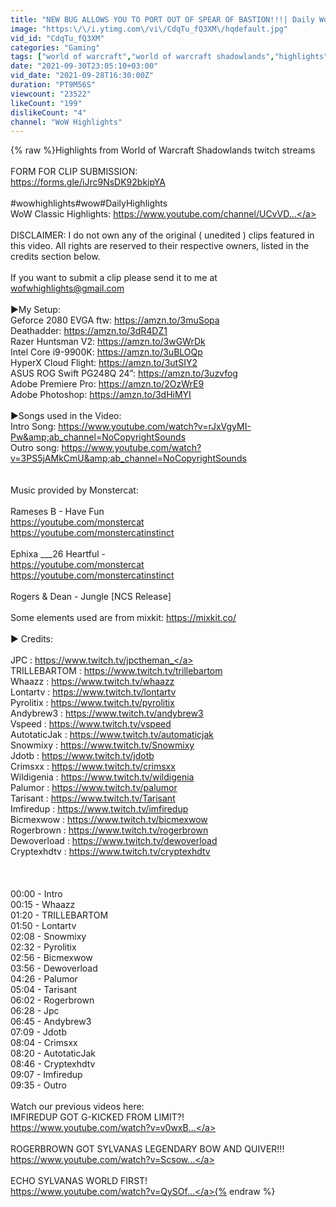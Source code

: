 ```yaml
---
title: "NEW BUG ALLOWS YOU TO PORT OUT OF SPEAR OF BASTION!!!| Daily WoW Highlights #216 |"
image: "https:\/\/i.ytimg.com\/vi\/CdqTu_fQ3XM\/hqdefault.jpg"
vid_id: "CdqTu_fQ3XM"
categories: "Gaming"
tags: ["world of warcraft","world of warcraft shadowlands","highlights"]
date: "2021-09-30T23:05:10+03:00"
vid_date: "2021-09-28T16:30:00Z"
duration: "PT9M56S"
viewcount: "23522"
likeCount: "199"
dislikeCount: "4"
channel: "WoW Highlights"
---
```

{% raw %}Highlights from World of Warcraft Shadowlands twitch streams<br /><br />FORM FOR CLIP SUBMISSION:<br /><a rel="nofollow" target="blank" href="https://forms.gle/iJrc9NsDK92bkipYA">https://forms.gle/iJrc9NsDK92bkipYA</a><br /><br />#wowhighlights#wow#DailyHighlights<br />WoW Classic Highlights: <a rel="nofollow" target="blank" href="https://www.youtube.com/channel/UCvVD...">https://www.youtube.com/channel/UCvVD...</a><br /><br />DISCLAIMER: I do not own any of the original ( unedited ) clips featured in this video. All rights are reserved to their respective owners, listed in the credits section below.<br /><br />If you want to submit a clip please send it to me at wofwhighlights@gmail.com <br /><br />►My Setup:<br />Geforce 2080 EVGA ftw: <a rel="nofollow" target="blank" href="https://amzn.to/3muSopa">https://amzn.to/3muSopa</a><br />Deathadder: <a rel="nofollow" target="blank" href="https://amzn.to/3dR4DZ1">https://amzn.to/3dR4DZ1</a><br />Razer Huntsman V2: <a rel="nofollow" target="blank" href="https://amzn.to/3wGWrDk">https://amzn.to/3wGWrDk</a><br />Intel Core i9-9900K: <a rel="nofollow" target="blank" href="https://amzn.to/3uBLOQp">https://amzn.to/3uBLOQp</a><br />HyperX Cloud Flight: <a rel="nofollow" target="blank" href="https://amzn.to/3utSIY2">https://amzn.to/3utSIY2</a><br />ASUS ROG Swift PG248Q 24”: <a rel="nofollow" target="blank" href="https://amzn.to/3uzvfog">https://amzn.to/3uzvfog</a><br />Adobe Premiere Pro: <a rel="nofollow" target="blank" href="https://amzn.to/2OzWrE9">https://amzn.to/2OzWrE9</a><br />Adobe Photoshop: <a rel="nofollow" target="blank" href="https://amzn.to/3dHiMYI">https://amzn.to/3dHiMYI</a><br /><br />►Songs used in the Video:<br />Intro Song: <a rel="nofollow" target="blank" href="https://www.youtube.com/watch?v=rJxVgyMI-Pw&amp;ab_channel=NoCopyrightSounds">https://www.youtube.com/watch?v=rJxVgyMI-Pw&amp;ab_channel=NoCopyrightSounds</a><br />Outro song: <a rel="nofollow" target="blank" href="https://www.youtube.com/watch?v=3PS5jAMkCmU&amp;ab_channel=NoCopyrightSounds">https://www.youtube.com/watch?v=3PS5jAMkCmU&amp;ab_channel=NoCopyrightSounds</a><br /><br /><br />Music provided by Monstercat:<br /><br />Rameses B - Have Fun<br /><a rel="nofollow" target="blank" href="https://youtube.com/monstercat">https://youtube.com/monstercat</a><br /><a rel="nofollow" target="blank" href="https://youtube.com/monstercatinstinct">https://youtube.com/monstercatinstinct</a><br /><br />Ephixa ___26 Heartful - <br /><a rel="nofollow" target="blank" href="https://youtube.com/monstercat">https://youtube.com/monstercat</a><br /><a rel="nofollow" target="blank" href="https://youtube.com/monstercatinstinct">https://youtube.com/monstercatinstinct</a><br /><br />Rogers &amp; Dean - Jungle [NCS Release]<br /><br />Some elements used are from mixkit: <a rel="nofollow" target="blank" href="https://mixkit.co/">https://mixkit.co/</a><br /><br />► Credits:<br /><br />JPC : <a rel="nofollow" target="blank" href="https://www.twitch.tv/jpctheman_">https://www.twitch.tv/jpctheman_</a><br />TRILLEBARTOM : <a rel="nofollow" target="blank" href="https://www.twitch.tv/trillebartom">https://www.twitch.tv/trillebartom</a><br />Whaazz : <a rel="nofollow" target="blank" href="https://www.twitch.tv/whaazz">https://www.twitch.tv/whaazz</a><br />Lontartv : <a rel="nofollow" target="blank" href="https://www.twitch.tv/lontartv">https://www.twitch.tv/lontartv</a><br />Pyrolitix : <a rel="nofollow" target="blank" href="https://www.twitch.tv/pyrolitix">https://www.twitch.tv/pyrolitix</a><br />Andybrew3 : <a rel="nofollow" target="blank" href="https://www.twitch.tv/andybrew3">https://www.twitch.tv/andybrew3</a><br />Vspeed : <a rel="nofollow" target="blank" href="https://www.twitch.tv/vspeed">https://www.twitch.tv/vspeed</a><br />AutotaticJak : <a rel="nofollow" target="blank" href="https://www.twitch.tv/automaticjak">https://www.twitch.tv/automaticjak</a><br />Snowmixy : <a rel="nofollow" target="blank" href="https://www.twitch.tv/Snowmixy">https://www.twitch.tv/Snowmixy</a><br />Jdotb : <a rel="nofollow" target="blank" href="https://www.twitch.tv/jdotb">https://www.twitch.tv/jdotb</a><br />Crimsxx : <a rel="nofollow" target="blank" href="https://www.twitch.tv/crimsxx">https://www.twitch.tv/crimsxx</a><br />Wildigenia : <a rel="nofollow" target="blank" href="https://www.twitch.tv/wildigenia">https://www.twitch.tv/wildigenia</a><br />Palumor : <a rel="nofollow" target="blank" href="https://www.twitch.tv/palumor">https://www.twitch.tv/palumor</a><br />Tarisant : <a rel="nofollow" target="blank" href="https://www.twitch.tv/Tarisant">https://www.twitch.tv/Tarisant</a><br />Imfiredup : <a rel="nofollow" target="blank" href="https://www.twitch.tv/imfiredup">https://www.twitch.tv/imfiredup</a><br />Bicmexwow : <a rel="nofollow" target="blank" href="https://www.twitch.tv/bicmexwow">https://www.twitch.tv/bicmexwow</a><br />Rogerbrown : <a rel="nofollow" target="blank" href="https://www.twitch.tv/rogerbrown">https://www.twitch.tv/rogerbrown</a><br />Dewoverload : <a rel="nofollow" target="blank" href="https://www.twitch.tv/dewoverload">https://www.twitch.tv/dewoverload</a><br />Cryptexhdtv : <a rel="nofollow" target="blank" href="https://www.twitch.tv/cryptexhdtv">https://www.twitch.tv/cryptexhdtv</a><br /><br /><br /><br />00:00 - Intro<br />00:15 - Whaazz <br />01:20 - TRILLEBARTOM<br />01:50 - Lontartv<br />02:08 - Snowmixy<br />02:32 - Pyrolitix <br />02:56 - Bicmexwow <br />03:56 - Dewoverload<br />04:26 - Palumor<br />05:04 - Tarisant<br />06:02 - Rogerbrown<br />06:28 - Jpc<br />06:45 - Andybrew3<br />07:09 - Jdotb<br />08:04 - Crimsxx<br />08:20 - AutotaticJak<br />08:46 - Cryptexhdtv<br />09:07 - Imfiredup<br />09:35 - Outro<br /><br />Watch our previous videos here:<br />IMFIREDUP GOT G-KICKED FROM LIMIT?!<br /><a rel="nofollow" target="blank" href="https://www.youtube.com/watch?v=v0wxB...">https://www.youtube.com/watch?v=v0wxB...</a><br /><br />ROGERBROWN GOT SYLVANAS LEGENDARY BOW AND QUIVER!!!<br /><a rel="nofollow" target="blank" href="https://www.youtube.com/watch?v=Scsow...">https://www.youtube.com/watch?v=Scsow...</a><br /><br />ECHO SYLVANAS WORLD FIRST!<br /><a rel="nofollow" target="blank" href="https://www.youtube.com/watch?v=QySOf...">https://www.youtube.com/watch?v=QySOf...</a>{% endraw %}
